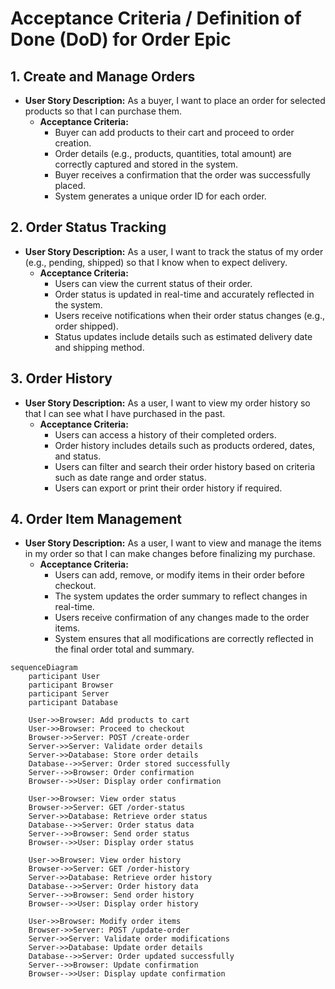 # Acceptance Criteria / Definition of Done (DoD) for Order Epic

## 1. Create and Manage Orders
- **User Story Description:** As a buyer, I want to place an order for selected products so that I can purchase them.
  - **Acceptance Criteria:**
    - Buyer can add products to their cart and proceed to order creation.
    - Order details (e.g., products, quantities, total amount) are correctly captured and stored in the system.
    - Buyer receives a confirmation that the order was successfully placed.
    - System generates a unique order ID for each order.

## 2. Order Status Tracking
- **User Story Description:** As a user, I want to track the status of my order (e.g., pending, shipped) so that I know when to expect delivery.
  - **Acceptance Criteria:**
    - Users can view the current status of their order.
    - Order status is updated in real-time and accurately reflected in the system.
    - Users receive notifications when their order status changes (e.g., order shipped).
    - Status updates include details such as estimated delivery date and shipping method.

## 3. Order History
- **User Story Description:** As a user, I want to view my order history so that I can see what I have purchased in the past.
  - **Acceptance Criteria:**
    - Users can access a history of their completed orders.
    - Order history includes details such as products ordered, dates, and status.
    - Users can filter and search their order history based on criteria such as date range and order status.
    - Users can export or print their order history if required.

## 4. Order Item Management
- **User Story Description:** As a user, I want to view and manage the items in my order so that I can make changes before finalizing my purchase.
  - **Acceptance Criteria:**
    - Users can add, remove, or modify items in their order before checkout.
    - The system updates the order summary to reflect changes in real-time.
    - Users receive confirmation of any changes made to the order items.
    - System ensures that all modifications are correctly reflected in the final order total and summary.


```mermaid
sequenceDiagram
    participant User
    participant Browser
    participant Server
    participant Database

    User->>Browser: Add products to cart
    User->>Browser: Proceed to checkout
    Browser->>Server: POST /create-order
    Server->>Server: Validate order details
    Server->>Database: Store order details
    Database-->>Server: Order stored successfully
    Server-->>Browser: Order confirmation
    Browser-->>User: Display order confirmation

    User->>Browser: View order status
    Browser->>Server: GET /order-status
    Server->>Database: Retrieve order status
    Database-->>Server: Order status data
    Server-->>Browser: Send order status
    Browser-->>User: Display order status

    User->>Browser: View order history
    Browser->>Server: GET /order-history
    Server->>Database: Retrieve order history
    Database-->>Server: Order history data
    Server-->>Browser: Send order history
    Browser-->>User: Display order history

    User->>Browser: Modify order items
    Browser->>Server: POST /update-order
    Server->>Server: Validate order modifications
    Server->>Database: Update order details
    Database-->>Server: Order updated successfully
    Server-->>Browser: Update confirmation
    Browser-->>User: Display update confirmation
```

